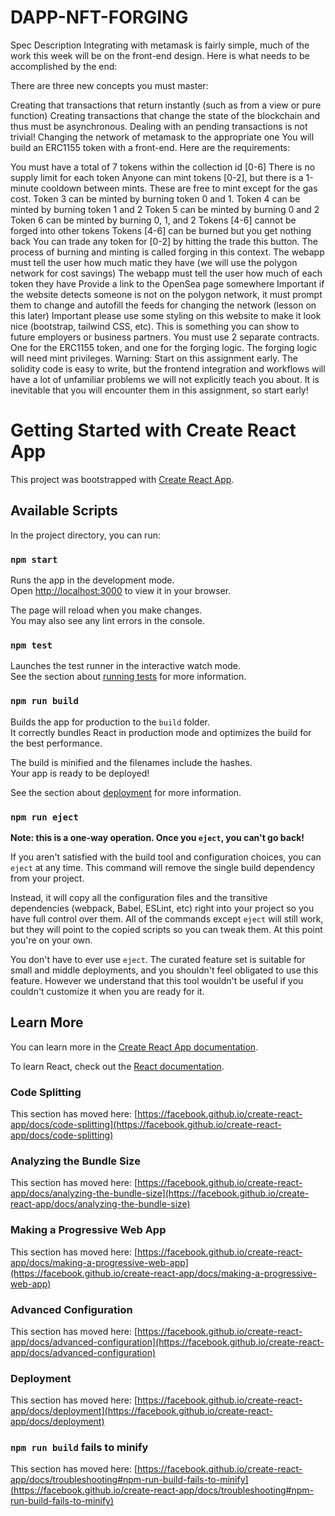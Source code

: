 # DAPP-NFT-FORGING
Spec Description
Integrating with metamask is fairly simple, much of the work this week will be on the front-end design. Here is what needs to be accomplished by the end:

There are three new concepts you must master:

Creating that transactions that return instantly (such as from a view or pure function)
Creating transactions that change the state of the blockchain and thus must be asynchronous. Dealing with an pending transactions is not trivial!
Changing the network of metamask to the appropriate one
You will build an ERC1155 token with a front-end. Here are the requirements:

You must have a total of 7 tokens within the collection id [0-6]
There is no supply limit for each token
Anyone can mint tokens [0-2], but there is a 1-minute cooldown between mints. These are free to mint except for the gas cost.
Token 3 can be minted by burning token 0 and 1.
Token 4 can be minted by burning token 1 and 2
Token 5 can be minted by burning 0 and 2
Token 6 can be minted by burning 0, 1, and 2
Tokens [4-6] cannot be forged into other tokens
Tokens [4-6] can be burned but you get nothing back
You can trade any token for [0-2] by hitting the trade this button.
The process of burning and minting is called forging in this context.
The webapp must tell the user how much matic they have (we will use the polygon network for cost savings)
The webapp must tell the user how much of each token they have
Provide a link to the OpenSea page somewhere
Important if the website detects someone is not on the polygon network, it must prompt them to change and autofill the feeds for changing the network (lesson on this later)
Important please use some styling on this website to make it look nice (bootstrap, tailwind CSS, etc). This is something you can show to future employers or business partners.
You must use 2 separate contracts. One for the ERC1155 token, and one for the forging logic. The forging logic will need mint privileges.
Warning: Start on this assignment early. The solidity code is easy to write, but the frontend integration and workflows will have a lot of unfamiliar problems we will not explicitly teach you about. It is inevitable that you will encounter them in this assignment, so start early!

# Getting Started with Create React App

This project was bootstrapped with [Create React App](https://github.com/facebook/create-react-app).

## Available Scripts

In the project directory, you can run:

### `npm start`

Runs the app in the development mode.\
Open [http://localhost:3000](http://localhost:3000) to view it in your browser.

The page will reload when you make changes.\
You may also see any lint errors in the console.

### `npm test`

Launches the test runner in the interactive watch mode.\
See the section about [running tests](https://facebook.github.io/create-react-app/docs/running-tests) for more information.

### `npm run build`

Builds the app for production to the `build` folder.\
It correctly bundles React in production mode and optimizes the build for the best performance.

The build is minified and the filenames include the hashes.\
Your app is ready to be deployed!

See the section about [deployment](https://facebook.github.io/create-react-app/docs/deployment) for more information.

### `npm run eject`

**Note: this is a one-way operation. Once you `eject`, you can't go back!**

If you aren't satisfied with the build tool and configuration choices, you can `eject` at any time. This command will remove the single build dependency from your project.

Instead, it will copy all the configuration files and the transitive dependencies (webpack, Babel, ESLint, etc) right into your project so you have full control over them. All of the commands except `eject` will still work, but they will point to the copied scripts so you can tweak them. At this point you're on your own.

You don't have to ever use `eject`. The curated feature set is suitable for small and middle deployments, and you shouldn't feel obligated to use this feature. However we understand that this tool wouldn't be useful if you couldn't customize it when you are ready for it.

## Learn More

You can learn more in the [Create React App documentation](https://facebook.github.io/create-react-app/docs/getting-started).

To learn React, check out the [React documentation](https://reactjs.org/).

### Code Splitting

This section has moved here: [https://facebook.github.io/create-react-app/docs/code-splitting](https://facebook.github.io/create-react-app/docs/code-splitting)

### Analyzing the Bundle Size

This section has moved here: [https://facebook.github.io/create-react-app/docs/analyzing-the-bundle-size](https://facebook.github.io/create-react-app/docs/analyzing-the-bundle-size)

### Making a Progressive Web App

This section has moved here: [https://facebook.github.io/create-react-app/docs/making-a-progressive-web-app](https://facebook.github.io/create-react-app/docs/making-a-progressive-web-app)

### Advanced Configuration

This section has moved here: [https://facebook.github.io/create-react-app/docs/advanced-configuration](https://facebook.github.io/create-react-app/docs/advanced-configuration)

### Deployment

This section has moved here: [https://facebook.github.io/create-react-app/docs/deployment](https://facebook.github.io/create-react-app/docs/deployment)

### `npm run build` fails to minify

This section has moved here: [https://facebook.github.io/create-react-app/docs/troubleshooting#npm-run-build-fails-to-minify](https://facebook.github.io/create-react-app/docs/troubleshooting#npm-run-build-fails-to-minify)
